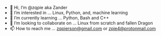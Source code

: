 - 👋 Hi, I’m @zqpie aka Zander
- 👀 I’m interested in ... Linux, Python, and, machine learning
- 🌱 I’m currently learning ... Python, Bash and C++
- 💞️ I’m looking to collaborate on ...  Linux from scratch and fallen Dragon
- 📫 How to reach me ... zqpierson@gmail.com or zpie4@protonmail.com

<!---
zqpie/zqpie is a ✨ special ✨ repository because its `README.md` (this file) appears on your GitHub profile.
You can click the Preview link to take a look at your changes.
--->
